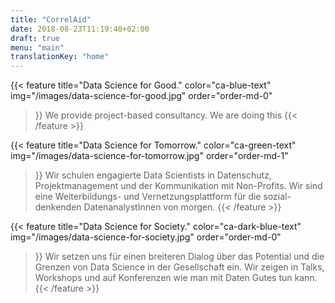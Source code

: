 ```yaml
---
title: "CorrelAid"
date: 2018-08-23T11:19:40+02:00
draft: true
menu: "main"
translationKey: "home"
---
```



{{< feature 
    title="Data Science for Good." 
    color="ca-blue-text"
    img="/images/data-science-for-good.jpg"
    order="order-md-0"
>}}
    We provide project-based consultancy. We are doing this 
{{< /feature >}}

{{< feature 
    title="Data Science for Tomorrow."
    color="ca-green-text"
    img="/images/data-science-for-tomorrow.jpg"
    order="order-md-1"
>}}
    Wir schulen engagierte Data Scientists in Datenschutz, Projektmanagement und der Kommunikation mit
    Non-Profits. Wir sind eine Weiterbildungs- und Vernetzungsplattform für die sozial-denkenden
    DatenanalystInnen von morgen.
{{< /feature >}}

{{< feature 
    title="Data Science for Society." 
    color="ca-dark-blue-text"
    img="/images/data-science-for-society.jpg"
    order="order-md-0"
>}}
    Wir setzen uns für einen breiteren Dialog über das Potential und die Grenzen von Data Science in
    der Gesellschaft ein. Wir zeigen in Talks, Workshops und auf Konferenzen wie man mit
    Daten Gutes tun kann.
{{< /feature >}}